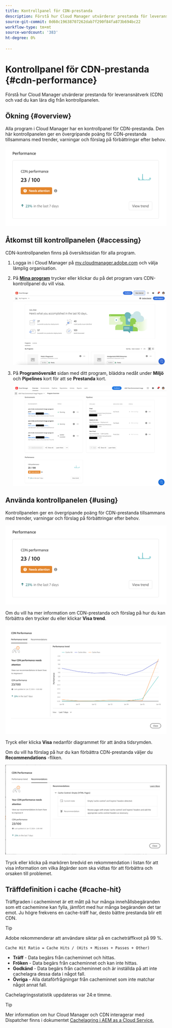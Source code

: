 ```yaml
---
title: Kontrollpanel för CDN-prestanda
description: Förstå hur Cloud Manager utvärderar prestanda för leveransnätverk (CDN) och vad du kan lära dig från kontrollpanelen.
source-git-commit: 0d60c19638707262dab7f290f84fa873b694bc22
workflow-type: tm+mt
source-wordcount: '383'
ht-degree: 0%

---
```



# Kontrollpanel för CDN-prestanda {#cdn-performance}

Förstå hur Cloud Manager utvärderar prestanda för leveransnätverk (CDN) och vad du kan lära dig från kontrollpanelen.

## Ökning {#overview}

Alla program i Cloud Manager har en kontrollpanel för CDN-prestanda. Den här kontrollpanelen ger en övergripande poäng för CDN-prestanda tillsammans med trender, varningar och förslag på förbättringar efter behov.

![Kontrollpanel för CDN-prestanda](assets/cdn-performance-dashboard.png)

## Åtkomst till kontrollpanelen {#accessing}

CDN-kontrollpanelen finns på översiktssidan för alla program.

1. Logga in i Cloud Manager på [my.cloudmanager.adobe.com](https://my.cloudmanager.adobe.com/) och välja lämplig organisation.

1. På **[Mina program](/help/implementing/cloud-manager/getting-access-to-aem-in-cloud/editing-programs.md#my-programs)** trycker eller klickar du på det program vars CDN-kontrollpanel du vill visa.

   ![Sidan Mina program](assets/my-programs.png)

1. På **Programöversikt** sidan med ditt program, bläddra nedåt under **Miljö** och **Pipelines** kort för att se **Prestanda** kort.

   ![Prestanda](assets/cdn-performance-overview.png)

## Använda kontrollpanelen {#using}

Kontrollpanelen ger en övergripande poäng för CDN-prestanda tillsammans med trender, varningar och förslag på förbättringar efter behov.

![Kontrollpanel för CDN-prestanda](assets/cdn-performance-dashboard.png)

Om du vill ha mer information om CDN-prestanda och förslag på hur du kan förbättra den trycker du eller klickar **Visa trend**.

![Resultattrend](assets/cdn-performance-trend.png)

Tryck eller klicka **Visa** nedanför diagrammet för att ändra tidsrymden.

Om du vill ha förslag på hur du kan förbättra CDN-prestanda väljer du **Recommendations** -fliken.

![CDN-rekommendationer](assets/cdn-performance-recommendations.png)

Tryck eller klicka på markören bredvid en rekommendation i listan för att visa information om vilka åtgärder som ska vidtas för att förbättra och orsaken till problemet.

## Träffdefinition i cache {#cache-hit}

Träffgraden i cacheminnet är ett mått på hur många innehållsbegäranden som ett cacheminne kan fylla, jämfört med hur många begäranden det tar emot. Ju högre frekvens en cache-träff har, desto bättre prestanda blir ett CDN.

>[!TIP]
>
>Adobe rekommenderar att användare siktar på en cacheträffkvot på 99 %.

```text
Cache Hit Ratio = Cache Hits / (Hits + Misses + Passes + Other)
```

* **Träff** - Data begärs från cacheminnet och hittas.
* **Fröken** - Data begärs från cacheminnet och kan inte hittas.
* **Godkänd** - Data begärs från cacheminnet och är inställda på att inte cachelagra dessa data i något fall.
* **Övriga** - Alla dataförfrågningar från cacheminnet som inte matchar något annat fall.

Cachelagringsstatistik uppdateras var 24:e timme.

>[!TIP]
>
>Mer information om hur Cloud Manager och CDN interagerar med Dispatcher finns i dokumentet [Cachelagring i AEM as a Cloud Service.](/help/implementing/dispatcher/caching.md)
